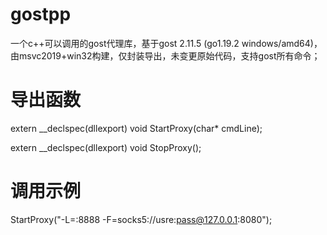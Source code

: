 # gostpp
一个c++可以调用的gost代理库，基于gost 2.11.5 (go1.19.2 windows/amd64)，由msvc2019+win32构建，仅封装导出，未变更原始代码，支持gost所有命令；

# 导出函数
extern __declspec(dllexport) void StartProxy(char* cmdLine);

extern __declspec(dllexport) void StopProxy();

# 调用示例
StartProxy("-L=:8888 -F=socks5://usre:pass@127.0.0.1:8080");

